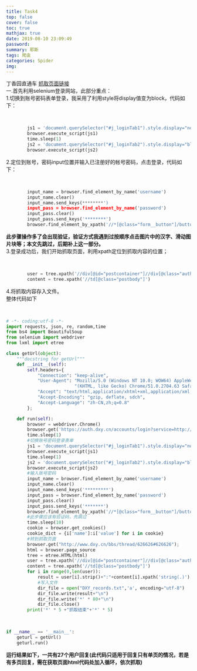 ```yaml
---
title: Task4
top: false
cover: false
toc: true
mathjax: true
date: 2019-08-10 23:09:49
password:
summary: 耶斯
tags: 爬虫
categories: Spider
img:
---
```

丁香园直通车 [ 抓取页面链接 ](http://www.dxy.cn/bbs/thread/626626#626626)  
一.首先利用selenium登录网站，此部分重点：  
1.切换到账号密码表单登录，我采用了利用style将display值变为block，代码如下：


​    
```python
		js1 = 'document.querySelector("#j_loginTab1").style.display="none";'
		browser.execute_script(js1)
		time.sleep(1)
		js2 = 'document.querySelector("#j_loginTab2").style.display="block";'
		browser.execute_script(js2)
```


2.定位到账号，密码input位置并输入已注册好的帐号密码，点击登录，代码如下：


​    
```python
		input_name = browser.find_element_by_name('username')
		input_name.clear()
		input_name.send_keys(********')
		input_pass = browser.find_element_by_name('password')
		input_pass.clear()
		input_pass.send_keys('********')
		browser.find_element_by_xpath('//*[@class="form__button"]/button').click()
```


**此步骤操作多了会出现验证，验证方式我遇到过按顺序点击图片中的汉字、滑动图片块等；本文先跳过，后期补上这一部分。**  
3.登录成功后，我们开始抓取页面，利用xpath定位到抓取内容的位置；


​    
```python
		user = tree.xpath('//div[@id="postcontainer"]//div[@class="auth"]/a/text()')
		content = tree.xpath('//td[@class="postbody"]')
```

4.将抓取内容存入文件。  
整体代码如下


​    
```python
# -*- coding:utf-8 -*-
import requests, json, re, random,time
from bs4 import BeautifulSoup
from selenium import webdriver
from lxml import etree

class getUrl(object):
	"""docstring for getUrl"""
	def __init__(self):
		self.headers={
            "Connection": "keep-alive",  
            "User-Agent": "Mozilla/5.0 (Windows NT 10.0; WOW64) AppleWebKit/537.36 "  
                          "(KHTML, like Gecko) Chrome/51.0.2704.63 Safari/537.36",  
            "Accept": "text/html,application/xhtml+xml,application/xml;q=0.9,image/webp,*/*;q=0.8",  
            "Accept-Encoding": "gzip, deflate, sdch",  
            "Accept-Language": "zh-CN,zh;q=0.8"
        };

	def run(self):
		browser = webdriver.Chrome()
		browser.get('https://auth.dxy.cn/accounts/login?service=http://www.dxy.cn/bbs/index.html')
		time.sleep(1)
		#切换账号密码登录表单
		js1 = 'document.querySelector("#j_loginTab1").style.display="none";'
		browser.execute_script(js1)
		time.sleep(1)
		js2 = 'document.querySelector("#j_loginTab2").style.display="block";'
		browser.execute_script(js2)
		#输入账号密码
		input_name = browser.find_element_by_name('username')
		input_name.clear()
		input_name.send_keys('*********')
		input_pass = browser.find_element_by_name('password')
		input_pass.clear()
		input_pass.send_keys('*******')
		browser.find_element_by_xpath('//*[@class="form__button"]/button').click()
		#此步骤应该有验证码，先跳过
		time.sleep(10)
		cookie = browser.get_cookies()
		cookie_dict = {i['name']:i['value'] for i in cookie}
		#转到抓取页面
		browser.get("http://www.dxy.cn/bbs/thread/626626#626626"); 
		html = browser.page_source
		tree = etree.HTML(html)
		user = tree.xpath('//div[@id="postcontainer"]//div[@class="auth"]/a/text()')
		content = tree.xpath('//td[@class="postbody"]')
		for i in range(0,len(user)):
			result = user[i].strip()+":"+content[i].xpath('string(.)').strip()
			#写入文件
			dir_file = open("DXY_records.txt",'a', encoding="utf-8")
			dir_file.write(result+"\n")
			dir_file.write('*' * 80+"\n")
			dir_file.close()
		print('*' * 5 +"抓取结束"+'*' * 5)
```


​    
```python
if __name__ == '__main__':
	geturl = getUrl()
	geturl.run()
```


**运行结果如下，一共有27个用户回复(此代码只适用于回复只有单页的情况，若是有多页回复，需在获取页面html代码处加入循环，依次抓取)**  